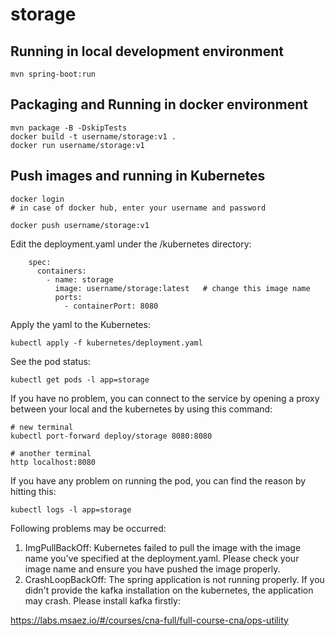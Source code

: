 # storage

## Running in local development environment

```
mvn spring-boot:run
```

## Packaging and Running in docker environment

```
mvn package -B -DskipTests
docker build -t username/storage:v1 .
docker run username/storage:v1
```

## Push images and running in Kubernetes

```
docker login 
# in case of docker hub, enter your username and password

docker push username/storage:v1
```

Edit the deployment.yaml under the /kubernetes directory:
```
    spec:
      containers:
        - name: storage
          image: username/storage:latest   # change this image name
          ports:
            - containerPort: 8080

```

Apply the yaml to the Kubernetes:
```
kubectl apply -f kubernetes/deployment.yaml
```

See the pod status:
```
kubectl get pods -l app=storage
```

If you have no problem, you can connect to the service by opening a proxy between your local and the kubernetes by using this command:
```
# new terminal
kubectl port-forward deploy/storage 8080:8080

# another terminal
http localhost:8080
```

If you have any problem on running the pod, you can find the reason by hitting this:
```
kubectl logs -l app=storage
```

Following problems may be occurred:

1. ImgPullBackOff:  Kubernetes failed to pull the image with the image name you've specified at the deployment.yaml. Please check your image name and ensure you have pushed the image properly.
1. CrashLoopBackOff: The spring application is not running properly. If you didn't provide the kafka installation on the kubernetes, the application may crash. Please install kafka firstly:

https://labs.msaez.io/#/courses/cna-full/full-course-cna/ops-utility

